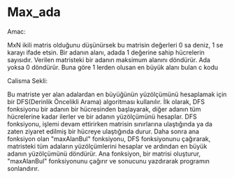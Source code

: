 # Max_ada

Amac:

MxN ikili matris olduğunu düşünürsek bu matrisin değerleri 0 sa deniz, 1 se karayı ifade etsin. 
Bir adanın alanı, adada 1 değerine sahip hücrelerin sayısıdır. Verilen matristeki bir adanın maksimum alanını döndürür. Ada yoksa 0 döndürür.
Buna göre 1 lerden olusan en büyük alanı bulan c kodu

Calisma Sekli:

Bu matriste yer alan adalardan en büyüğünün yüzölçümünü hesaplamak için bir DFS(Derinlik Öncelikli Arama) algoritması kullanılır.
İlk olarak, DFS fonksiyonu bir adanın bir hücresinden başlayarak, diğer adanın tüm hücrelerine kadar ilerler ve bir adanın yüzölçümünü hesaplar.
DFS fonksiyonu, işlemi devam ettirirken matrisin sınırlarına ulaştığında ya da zaten ziyaret edilmiş bir hücreye ulaştığında durur.
Daha sonra ana fonksiyon olan "maxAlanBul" fonksiyonu, DFS fonksiyonunu çağırarak, matristeki tüm adaların yüzölçümlerini hesaplar ve 
ardından en büyük adanın yüzölçümünü döndürür.
Ana fonksiyon, bir matrisi oluşturur, "maxAlanBul" fonksiyonunu çağırır ve sonucunu yazdırarak programın sonlandırır.
